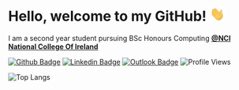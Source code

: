 ###

<!--
**viniciussrusso/viniciussrusso** is a ✨ _special_ ✨ repository because its `README.md` (this file) appears on your GitHub profile.

-->

# Hello, welcome to my GitHub! <img src="https://github.com/FernandoSequineli/FernandoSequineli/blob/main/assets/wave.gif" width="30px"><br>

I am a second year student pursuing BSc Honours Computing **[@NCI National College Of Ireland](https://www.ncirl.ie/)** 

[![Github Badge](http://img.shields.io/badge/-Github-black?style=flat-square&logo=github&link=https://github.com/Defcon27/)](https://github.com/FernandoSequineli/) 
[![Linkedin Badge](https://img.shields.io/badge/-LinkedIn-blue?style=flat-square&logo=Linkedin&logoColor=white&link=https://www.linkedin.com/in/fernando-sequineli/)](https://www.linkedin.com/in/fernando-sequineli/)
[![Outlook Badge](https://img.shields.io/badge/email--000?style=social&logo=microsoft-outlook&logoColor=0078d4&link=mailto:viniciussrusso@outlook.com)](mailto:viniciussrusso@outlook.com)
![Profile Views](https://komarev.com/ghpvc/?username=viniciussrusso)<br>

![Top Langs](https://github-readme-stats.vercel.app/api/top-langs/?username=viniciussrusso&layout=compact)
